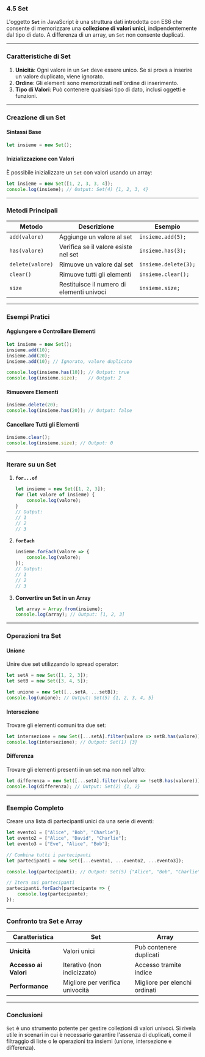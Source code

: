 ### **4.5 Set**

L'oggetto **`Set`** in JavaScript è una struttura dati introdotta con ES6 che consente di memorizzare una **collezione di valori unici**, indipendentemente dal tipo di dato. A differenza di un array, un `Set` non consente duplicati.

---

### **Caratteristiche di Set**

1. **Unicità**: Ogni valore in un `Set` deve essere unico. Se si prova a inserire un valore duplicato, viene ignorato.
2. **Ordine**: Gli elementi sono memorizzati nell'ordine di inserimento.
3. **Tipo di Valori**: Può contenere qualsiasi tipo di dato, inclusi oggetti e funzioni.

---

### **Creazione di un Set**

#### **Sintassi Base**
```javascript
let insieme = new Set();
```

#### **Inizializzazione con Valori**
È possibile inizializzare un `Set` con valori usando un array:
```javascript
let insieme = new Set([1, 2, 3, 3, 4]);
console.log(insieme); // Output: Set(4) {1, 2, 3, 4}
```

---

### **Metodi Principali**

| Metodo                | Descrizione                                 | Esempio                          |
|-----------------------|---------------------------------------------|----------------------------------|
| `add(valore)`         | Aggiunge un valore al set                  | `insieme.add(5);`               |
| `has(valore)`         | Verifica se il valore esiste nel set        | `insieme.has(3);`               |
| `delete(valore)`      | Rimuove un valore dal set                   | `insieme.delete(3);`            |
| `clear()`             | Rimuove tutti gli elementi                 | `insieme.clear();`              |
| `size`                | Restituisce il numero di elementi univoci   | `insieme.size;`                 |

---

### **Esempi Pratici**

#### **Aggiungere e Controllare Elementi**
```javascript
let insieme = new Set();
insieme.add(10);
insieme.add(20);
insieme.add(10); // Ignorato, valore duplicato

console.log(insieme.has(10)); // Output: true
console.log(insieme.size);    // Output: 2
```

#### **Rimuovere Elementi**
```javascript
insieme.delete(20);
console.log(insieme.has(20)); // Output: false
```

#### **Cancellare Tutti gli Elementi**
```javascript
insieme.clear();
console.log(insieme.size); // Output: 0
```

---

### **Iterare su un Set**

1. **`for...of`**
   ```javascript
   let insieme = new Set([1, 2, 3]);
   for (let valore of insieme) {
       console.log(valore);
   }
   // Output:
   // 1
   // 2
   // 3
   ```

2. **`forEach`**
   ```javascript
   insieme.forEach(valore => {
       console.log(valore);
   });
   // Output:
   // 1
   // 2
   // 3
   ```

3. **Convertire un Set in un Array**
   ```javascript
   let array = Array.from(insieme);
   console.log(array); // Output: [1, 2, 3]
   ```

---

### **Operazioni tra Set**

#### **Unione**
Unire due set utilizzando lo spread operator:
```javascript
let setA = new Set([1, 2, 3]);
let setB = new Set([3, 4, 5]);

let unione = new Set([...setA, ...setB]);
console.log(unione); // Output: Set(5) {1, 2, 3, 4, 5}
```

#### **Intersezione**
Trovare gli elementi comuni tra due set:
```javascript
let intersezione = new Set([...setA].filter(valore => setB.has(valore)));
console.log(intersezione); // Output: Set(1) {3}
```

#### **Differenza**
Trovare gli elementi presenti in un set ma non nell'altro:
```javascript
let differenza = new Set([...setA].filter(valore => !setB.has(valore)));
console.log(differenza); // Output: Set(2) {1, 2}
```

---

### **Esempio Completo**

Creare una lista di partecipanti unici da una serie di eventi:

```javascript
let evento1 = ["Alice", "Bob", "Charlie"];
let evento2 = ["Alice", "David", "Charlie"];
let evento3 = ["Eve", "Alice", "Bob"];

// Combina tutti i partecipanti
let partecipanti = new Set([...evento1, ...evento2, ...evento3]);

console.log(partecipanti); // Output: Set(5) {"Alice", "Bob", "Charlie", "David", "Eve"}

// Itera sui partecipanti
partecipanti.forEach(partecipante => {
    console.log(partecipante);
});
```

---

### **Confronto tra Set e Array**

| **Caratteristica**     | **Set**                        | **Array**                     |
|------------------------|--------------------------------|-------------------------------|
| **Unicità**            | Valori unici                  | Può contenere duplicati       |
| **Accesso ai Valori**  | Iterativo (non indicizzato)    | Accesso tramite indice        |
| **Performance**        | Migliore per verifica univocità| Migliore per elenchi ordinati |

---

### **Conclusioni**
`Set` è uno strumento potente per gestire collezioni di valori univoci. Si rivela utile in scenari in cui è necessario garantire l'assenza di duplicati, come il filtraggio di liste o le operazioni tra insiemi (unione, intersezione e differenza).